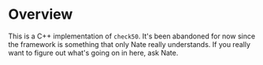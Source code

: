Overview
========
This is a C++ implementation of `check50`. It's been abandoned for now since
the framework is something that only Nate really understands. If you really
want to figure out what's going on in here, ask Nate.